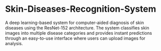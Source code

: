 # Skin-Diseases-Recognition-System
A deep learning-based system for computer-aided diagnosis of skin diseases using the ResNet-152 architecture. The system classifies skin images into multiple disease categories and provides instant predictions through an easy-to-use interface where users can upload images for analysis.

